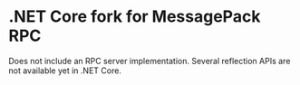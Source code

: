# .NET Core fork for MessagePack RPC

Does not include an RPC server implementation. Several reflection APIs are not available yet in .NET Core.
